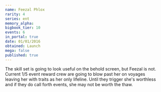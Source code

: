 ```yaml
---
name: Feezal Phlox
rarity: 4
series: ent
memory_alpha:
bigbook_tier: 10
events: 6
in_portal: true
date: 01/01/2016
obtained: Launch
mega: false
published: true
---
```


The skill set is going to look useful on the behold screen, but Feezal is not. Current 1/5 event reward crew are going to blow past her on voyages leaving her with traits as her only lifeline. Until they trigger she's worthless and if they do call forth events, she may not be worth the thaw.
